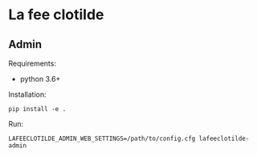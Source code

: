 # La fee clotilde

## Admin

Requirements:

- python 3.6+

Installation:

	pip install -e .

Run:

	LAFEECLOTILDE_ADMIN_WEB_SETTINGS=/path/to/config.cfg lafeeclotilde-admin
